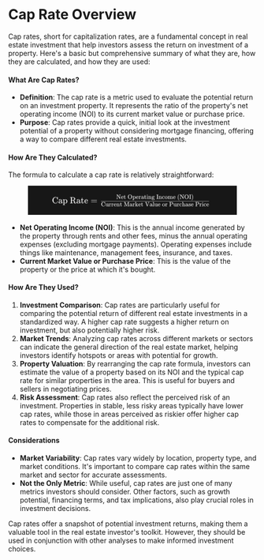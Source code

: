 # Cap Rate Overview

Cap rates, short for capitalization rates, are a fundamental concept in real estate investment that help investors assess the return on investment of a property. Here's a basic but comprehensive summary of what they are, how they are calculated, and how they are used:

#### What Are Cap Rates?

* **Definition**: The cap rate is a metric used to evaluate the potential return on an investment property. It represents the ratio of the property's net operating income (NOI) to its current market value or purchase price.
* **Purpose**: Cap rates provide a quick, initial look at the investment potential of a property without considering mortgage financing, offering a way to compare different real estate investments.

#### How Are They Calculated?

The formula to calculate a cap rate is relatively straightforward:

<figure><img src="../../../.gitbook/assets/image (1) (1).png" alt=""><figcaption></figcaption></figure>

* **Net Operating Income (NOI)**: This is the annual income generated by the property through rents and other fees, minus the annual operating expenses (excluding mortgage payments). Operating expenses include things like maintenance, management fees, insurance, and taxes.
* **Current Market Value or Purchase Price**: This is the value of the property or the price at which it's bought.

#### How Are They Used?

1. **Investment Comparison**: Cap rates are particularly useful for comparing the potential return of different real estate investments in a standardized way. A higher cap rate suggests a higher return on investment, but also potentially higher risk.
2. **Market Trends**: Analyzing cap rates across different markets or sectors can indicate the general direction of the real estate market, helping investors identify hotspots or areas with potential for growth.
3. **Property Valuation**: By rearranging the cap rate formula, investors can estimate the value of a property based on its NOI and the typical cap rate for similar properties in the area. This is useful for buyers and sellers in negotiating prices.
4. **Risk Assessment**: Cap rates also reflect the perceived risk of an investment. Properties in stable, less risky areas typically have lower cap rates, while those in areas perceived as riskier offer higher cap rates to compensate for the additional risk.

#### Considerations

* **Market Variability**: Cap rates vary widely by location, property type, and market conditions. It's important to compare cap rates within the same market and sector for accurate assessments.
* **Not the Only Metric**: While useful, cap rates are just one of many metrics investors should consider. Other factors, such as growth potential, financing terms, and tax implications, also play crucial roles in investment decisions.

Cap rates offer a snapshot of potential investment returns, making them a valuable tool in the real estate investor's toolkit. However, they should be used in conjunction with other analyses to make informed investment choices.
